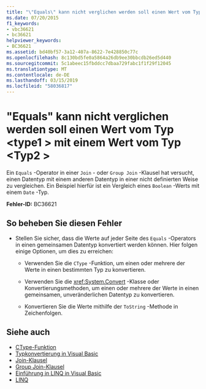 ```yaml
---
title: "\"Equals\" kann nicht verglichen werden soll einen Wert vom Typ <type1> mit einem Wert vom Typ <type2>"
ms.date: 07/20/2015
f1_keywords:
- vbc36621
- bc36621
helpviewer_keywords:
- BC36621
ms.assetid: bd40bf57-3a12-407a-8622-7e428850c77c
ms.openlocfilehash: 8c130bd5fe0a5864a26db9ee30bbcdb26ed5d440
ms.sourcegitcommit: 5c1abeec15fbddcc7dbaa729fabc1f1f29f12045
ms.translationtype: MT
ms.contentlocale: de-DE
ms.lasthandoff: 03/15/2019
ms.locfileid: "58036817"
---
```

# <a name="equals-cannot-compare-a-value-of-type-type1-with-a-value-of-type-type2"></a>"Equals" kann nicht verglichen werden soll einen Wert vom Typ \<type1 > mit einem Wert vom Typ \<Typ2 >
Ein `Equals` -Operator in einer `Join` - oder `Group Join` -Klausel hat versucht, einen Datentyp mit einem anderen Datentyp in einer nicht definierten Weise zu vergleichen. Ein Beispiel hierfür ist ein Vergleich eines `Boolean` -Werts mit einem `Date` -Typ.  
  
 **Fehler-ID:** BC36621  
  
## <a name="to-correct-this-error"></a>So beheben Sie diesen Fehler  
  
-   Stellen Sie sicher, dass die Werte auf jeder Seite des `Equals` -Operators in einen gemeinsamen Datentyp konvertiert werden können. Hier folgen einige Optionen, um dies zu erreichen:  
  
    -   Verwenden Sie die `CType` -Funktion, um einen oder mehrere der Werte in einen bestimmten Typ zu konvertieren.  
  
    -   Verwenden Sie die <xref:System.Convert> -Klasse oder Konvertierungsmethoden, um einen oder mehrere der Werte in einen gemeinsamen, unveränderlichen Datentyp zu konvertieren.  
  
    -   Konvertieren Sie die Werte mithilfe der `ToString` -Methode in Zeichenfolgen.  
  
## <a name="see-also"></a>Siehe auch

- [CType-Funktion](../../visual-basic/language-reference/functions/ctype-function.md)
- [Typkonvertierung in Visual Basic](../../visual-basic/programming-guide/language-features/data-types/type-conversions.md)
- [Join-Klausel](../../visual-basic/language-reference/queries/join-clause.md)
- [Group Join-Klausel](../../visual-basic/language-reference/queries/group-join-clause.md)
- [Einführung in LINQ in Visual Basic](../../visual-basic/programming-guide/language-features/linq/introduction-to-linq.md)
- [LINQ](../../visual-basic/programming-guide/language-features/linq/index.md)
